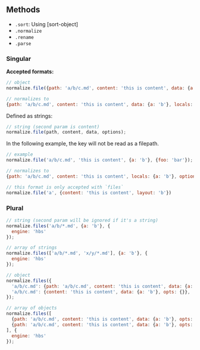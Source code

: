 ## Methods

* `.sort`: Using [sort-object]
* `.normalize`
* `.rename`
* `.parse`



### Singular

**Accepted formats:**

```js
// object
normalize.file({path: 'a/b/c.md', content: 'this is content', data: {a: 'b'}});

// normalizes to
{path: 'a/b/c.md', content: 'this is content', data: {a: 'b'}, locals: {}, options: {}}
```

Defined as strings:

```js
// string (second param is content)
normalize.file(path, content, data, options);
```

In the following example, the key will not be read as a filepath.

```js
// example
normalize.file('a/b/c.md', 'this is content', {a: 'b'}, {foo: 'bar'});

// normalizes to
{path: 'a/b/c.md', content: 'this is content', locals: {a: 'b'}, options: {foo: 'bar'}}
```

```js
// this format is only accepted with `files`
normalize.file('a', {content: 'this is content', layout: 'b'})
```

### Plural

```js
// string (second param will be ignored if it's a string)
normalize.files('a/b/*.md', {a: 'b'}, {
  engine: 'hbs'
});

// array of strings
normalize.files(['a/b/*.md', 'x/y/*.md'], {a: 'b'}, {
  engine: 'hbs'
});

// object
normalize.files({
  'a/b/c.md': {path: 'a/b/c.md', content: 'this is content', data: {a: 'b'}, opts: {}},
  'a/b/c.md': {content: 'this is content', data: {a: 'b'}, opts: {}},
});

// array of objects
normalize.files([
  {path: 'a/b/c.md', content: 'this is content', data: {a: 'b'}, opts: {}},
  {path: 'a/b/c.md', content: 'this is content', data: {a: 'b'}, opts: {}},
], {
  engine: 'hbs'
});
```

